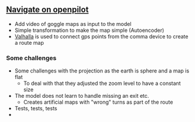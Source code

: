 ## [Navigate on openpilot](https://www.youtube.com/watch?v=ZEMPQjK1ZPw)
- Add video of goggle maps as input to the model
- Simple transformation to make the map simple (Autoencoder)
- [Valhalla](https://valhalla.github.io/valhalla/api/map-matching/api-reference/) is used to connect gps points from the comma device to create a route map

### Some challenges
- Some challenges with the projection as the earth is sphere and a map is flat
  - To deal with that they adjusted the zoom level to have a constant size
- The model does not learn to handle missing an exit etc.
  - Creates artificial maps with "wrong" turns as part of the route
- Tests, tests, tests
- 

